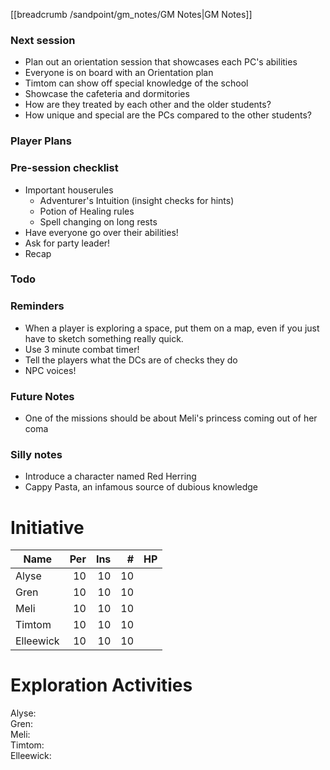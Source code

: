 [[breadcrumb /sandpoint/gm_notes/GM Notes|GM Notes]]

### Next session

* Plan out an orientation session that showcases each PC's abilities
* Everyone is on board with an Orientation plan
* Timtom can show off special knowledge of the school
* Showcase the cafeteria and dormitories
* How are they treated by each other and the older students?
* How unique and special are the PCs compared to the other students?

### Player Plans

### Pre-session checklist

* Important houserules
    * Adventurer's Intuition (insight checks for hints)
    * Potion of Healing rules
    * Spell changing on long rests
* Have everyone go over their abilities!
* Ask for party leader!
* Recap

### Todo

### Reminders

* When a player is exploring a space, put them on a map, even if you just have to sketch something really quick.
* Use 3 minute combat timer!
* Tell the players what the DCs are of checks they do
* NPC voices!

### Future Notes

* One of the missions should be about Meli's princess coming out of her coma

### Silly notes

* Introduce a character named Red Herring
* Cappy Pasta, an infamous source of dubious knowledge

# Initiative

| Name      | Per | Ins |  # | HP |
|-----------|----:|----:|---:|----|
| Alyse     |  10 |  10 | 10 |    |
| Gren      |  10 |  10 | 10 |    |
| Meli      |  10 |  10 | 10 |    |
| Timtom    |  10 |  10 | 10 |    |
| Elleewick |  10 |  10 | 10 |    |

# Exploration Activities

Alyse:   
Gren:   
Meli:   
Timtom:   
Elleewick: 
